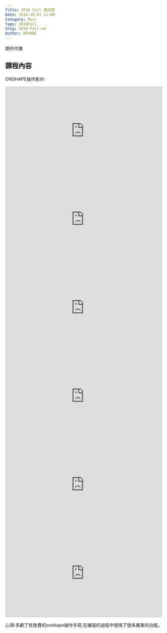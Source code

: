 ```yaml
---
Title: 2018 Fall 第四週
Date: 2018-10-01 11:00
Category: Misc
Tags: 2018Fall
Slug: 2018-Fall-w4
Author: NFUMDE
---
```


期中作業
<!-- PELICAN_END_SUMMARY -->

課程內容
----

ONSHAPE操作影片:
<iframe width="500" height="280" src="https://www.youtube.com/embed/Lk46NqS23tU?ecver=1" frameborder="0" allow="accelerometer; autoplay; encrypted-media; gyroscope; picture-in-picture" allowfullscreen></iframe>
<iframe width="500" height="280" src="https://www.youtube.com/embed/5JvQd5klKkE?ecver=1" frameborder="0" allow="accelerometer; autoplay; encrypted-media; gyroscope; picture-in-picture" allowfullscreen></iframe>
<iframe width="500" height="280" src="https://www.youtube.com/embed/0s1z_d-bCzc?ecver=1" frameborder="0" allow="accelerometer; autoplay; encrypted-media; gyroscope; picture-in-picture" allowfullscreen></iframe>
<iframe width="500" height="280" src="https://www.youtube.com/embed/nobezmlv2ok?ecver=1" frameborder="0" allow="accelerometer; autoplay; encrypted-media; gyroscope; picture-in-picture" allowfullscreen></iframe>
<iframe width="500" height="280" src="https://www.youtube.com/embed/6kELTieOtfQ?ecver=1" frameborder="0" allow="accelerometer; autoplay; encrypted-media; gyroscope; picture-in-picture" allowfullscreen></iframe>
<iframe width="500" height="280" src="https://www.youtube.com/embed/jNT8MU6bX50?ecver=1" frameborder="0" allow="accelerometer; autoplay; encrypted-media; gyroscope; picture-in-picture" allowfullscreen></iframe>


心得:多虧了有免費的onshape操作手冊,在練習的過程中發現了很多厲害的功能。
